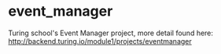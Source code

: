 # event_manager
Turing school's Event Manager project, more detail found here: http://backend.turing.io/module1/projects/eventmanager
